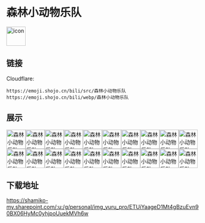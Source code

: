 # 森林小动物乐队
<img src="https://emoji.shojo.cn/bili/src/森林小动物乐队/icon.png" width="50" height="50" alt="icon">

## 链接
Cloudflare:
```
https://emoji.shojo.cn/bili/src/森林小动物乐队
https://emoji.shojo.cn/bili/webp/森林小动物乐队
```
## 展示
<img src="https://emoji.shojo.cn/bili/src/森林小动物乐队/森林小动物乐队-一键三连.png" width="50" height="50" alt="森林小动物乐队-一键三连"><img src="https://emoji.shojo.cn/bili/src/森林小动物乐队/森林小动物乐队-你醒啦.png" width="50" height="50" alt="森林小动物乐队-你醒啦"><img src="https://emoji.shojo.cn/bili/src/森林小动物乐队/森林小动物乐队-啊！！！.png" width="50" height="50" alt="森林小动物乐队-啊！！！"><img src="https://emoji.shojo.cn/bili/src/森林小动物乐队/森林小动物乐队-哦....png" width="50" height="50" alt="森林小动物乐队-哦..."><img src="https://emoji.shojo.cn/bili/src/森林小动物乐队/森林小动物乐队-痛痛.png" width="50" height="50" alt="森林小动物乐队-痛痛"><img src="https://emoji.shojo.cn/bili/src/森林小动物乐队/森林小动物乐队-毛蓬蓬.png" width="50" height="50" alt="森林小动物乐队-毛蓬蓬"><img src="https://emoji.shojo.cn/bili/src/森林小动物乐队/森林小动物乐队-开心.png" width="50" height="50" alt="森林小动物乐队-开心"><img src="https://emoji.shojo.cn/bili/src/森林小动物乐队/森林小动物乐队-耍猴呢.png" width="50" height="50" alt="森林小动物乐队-耍猴呢"><img src="https://emoji.shojo.cn/bili/src/森林小动物乐队/森林小动物乐队-啊对对对.png" width="50" height="50" alt="森林小动物乐队-啊对对对"><img src="https://emoji.shojo.cn/bili/src/森林小动物乐队/森林小动物乐队-啊？.png" width="50" height="50" alt="森林小动物乐队-啊？"><img src="https://emoji.shojo.cn/bili/src/森林小动物乐队/森林小动物乐队-烦恼.png" width="50" height="50" alt="森林小动物乐队-烦恼"><img src="https://emoji.shojo.cn/bili/src/森林小动物乐队/森林小动物乐队-没有吃哦.png" width="50" height="50" alt="森林小动物乐队-没有吃哦"><img src="https://emoji.shojo.cn/bili/src/森林小动物乐队/森林小动物乐队-爱你哟.png" width="50" height="50" alt="森林小动物乐队-爱你哟"><img src="https://emoji.shojo.cn/bili/src/森林小动物乐队/森林小动物乐队-好吃.png" width="50" height="50" alt="森林小动物乐队-好吃"><img src="https://emoji.shojo.cn/bili/src/森林小动物乐队/森林小动物乐队-吵闹.png" width="50" height="50" alt="森林小动物乐队-吵闹"><img src="https://emoji.shojo.cn/bili/src/森林小动物乐队/森林小动物乐队-跟我来.png" width="50" height="50" alt="森林小动物乐队-跟我来"><img src="https://emoji.shojo.cn/bili/src/森林小动物乐队/森林小动物乐队-好烦！.png" width="50" height="50" alt="森林小动物乐队-好烦！"><img src="https://emoji.shojo.cn/bili/src/森林小动物乐队/森林小动物乐队-呜呜呜.png" width="50" height="50" alt="森林小动物乐队-呜呜呜"><img src="https://emoji.shojo.cn/bili/src/森林小动物乐队/森林小动物乐队-扭捏.png" width="50" height="50" alt="森林小动物乐队-扭捏"><img src="https://emoji.shojo.cn/bili/src/森林小动物乐队/森林小动物乐队-疑惑.png" width="50" height="50" alt="森林小动物乐队-疑惑">

## 下载地址

https://shamiko-my.sharepoint.com/:u:/g/personal/img_yuru_pro/ETUiYaageD1Mt4gBzuEvn90BX06HyMc0yhjpoUuekMVh6w